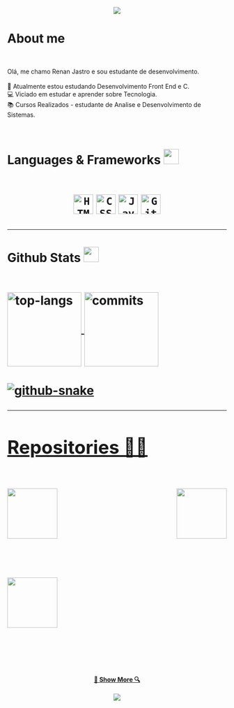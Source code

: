 
<!-- Cabeçalho -->
<p align="center">
  <img src="https://capsule-render.vercel.app/api?type=waving&color=gradient&text=&height=100&section=header"/>
</p>
<!-- Sobre mim -->
<h1> About me <a href="https://github.com/DenverCoder1/readme-typing-svg"></a></h1>
<br>
<!-- Descrição -->
<p>
  Olá, me chamo Renan Jastro e sou estudante de desenvolvimento.
  <br><br>
  🔬 Atualmente estou estudando  Desenvolvimento Front End e C.

  <br>
  💻 Viciado em estudar e aprender sobre Tecnologia.
  <br>
  📚 Cursos Realizados - estudante de Analise e Desenvolvimento de Sistemas.
  <br>
</p>
</hr>
  
  
<!-- Habilidades e Frameworks --> 
<br>
<h1> Languages & Frameworks <img src="https://i.giphy.com/media/u5DoW5LsP16fiyvyTW/giphy.webp" width="35">
  <br><br>
<p align="center">
  <code><img title="HTML5" height="45" src="https://github.com/renanjastro/renanjastro/issues/1#issue-1899247439"></code>
  <code><img title="CSS" height="45" src="images/css.svg"></code>
  <code><img title="Javascript" height="45" src="images/jsscript.svg"></code>
  <code><img title="GitHub" height="45" src="images/github.svg"></code>
</p>
</hr>

  
<!-- Stats -->
<hr>
<div>
<h4> Github Stats <img src="https://media.giphy.com/media/iY8CRBdQXODJSCERIr/giphy.gif" width="35">
<br><br>
<p>
<a href="https://github.com/renanjastro">
<img alt="top-langs" align="center" height="170" src="https://github-readme-stats-seven-navy-90.vercel.app/api/top-langs/?username=renanjastro&layout=compact&langs_count=16&theme=vue-dark&hide=jupyter%20notebook"/>
<a href="https://github.com/renanjastro">
<img alt="commits" align="center" height="170" src="https://github-readme-stats-seven-navy-90.vercel.app/api?username=renanjastro&show_icons=true&theme=vue-dark&include_all_commits=true&count_private=true&hide=issues"/>
</p>
</div>
<!-- Snake --->
<div>
  <picture>
    <source media="(prefers-color-scheme: dark)" srcset="https://github.com/gabrielferrazz/gabrielferrazz/blob/output/github-snake-dark.svg">
    <source media="(prefers-color-scheme: light)" srcset="https://github.com/gabrielferrazz/gabrielferrazz/blob/output/github-snake.svg">
    <img alt="github-snake" src="https://github.com/gabrielferrazz/gabrielferrazz/blob/output/github-snake.svg">
  </picture> 
</div>
</hr>

  
  <!-- Repositorios -->   
<hr>
<h2> Repositories 👨‍💻</h2>
<br>
<div width="100%" align="center">
  <a align="left" href="https://github.com/renanjastro/firstproject" title="firstproject"><img align="left" height="115" src="https://github-readme-stats.vercel.app/api/pin/?username=renanjastro&repo=firstproject&theme=vue-dark&border_color=61dafb&border_radius=10"></a>
  <a align="right" href="https://github.com/renanjastro/C_estudos" title="C_estudos"><img align="right" height="115" src="https://github-readme-stats.vercel.app/api/pin/?username=renanjastro&repo=C_estudos&theme=vue-dark&border_color=61dafb&border_radius=10"></a>
</div>
<br/><br/><br/><br/><br/><br/>
<div width="100%" align="center">
  <a align="left" href="https://github.com/renanjastro/nlwia" title="nlwia"><img align="left" height="115" src="https://github-readme-stats.vercel.app/api/pin/?username=renanjastro&repo=nlwia&theme=vue-dark&border_color=61dafb&border_radius=10"></a>
</div>
<br/><br/><br/><br/><br/><br/>
<h4 align="center">
  <a href="https://github.com/renanjastro?tab=repositories" title="Show Repositories">🔎 Show More 🔍</a>
</h4>
</hr>
<!-- Rodapé -->
<p align="center">
  <img src="https://capsule-render.vercel.app/api?type=waving&color=gradient&height=100&section=footer"/>
</p>
